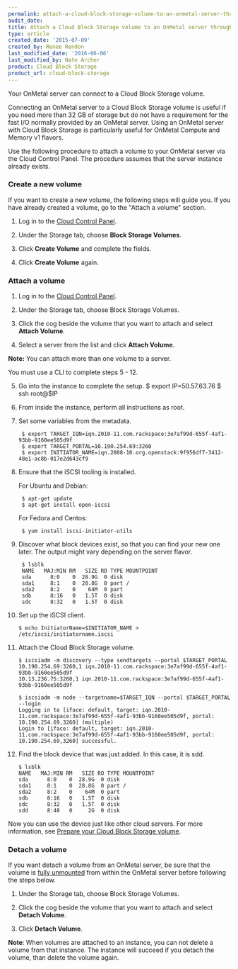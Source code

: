 ```yaml
---
permalink: attach-a-cloud-block-storage-volume-to-an-onmetal-server-through-the-cloud-control-panel/
audit_date:
title: Attach a Cloud Block Storage volume to an OnMetal server through the Cloud Control Panel
type: article
created_date: '2015-07-09'
created_by: Renee Rendon
last_modified_date: '2016-06-06'
last_modified_by: Nate Archer
product: Cloud Block Storage
product_url: cloud-block-storage
---
```


Your OnMetal server can connect to a Cloud Block Storage volume.

Connecting an OnMetal server to a Cloud Block Storage volume is useful
if you need more than 32 GB of storage but do not have a requirement for
the fast I/O normally provided by an OnMetal server. Using an OnMetal
server with Cloud Block Storage is particularly useful for OnMetal
Compute and Memory v1 flavors.

Use the following procedure to attach a volume to your OnMetal
server via the Cloud Control Panel. The procedure assumes
that the server instance already exists.

### Create a new volume

If you want to create a new volume, the following steps will guide you.
If you have already created a volume, go to the "Attach a volume" section.

1. Log in to the [Cloud Control Panel](https://mycloud.rackspace.com/).

2. Under the Storage tab, choose **Block Storage Volumes**.

3. Click **Create Volume** and complete the fields.

4. Click **Create Volume** again.

### Attach a volume

1. Log in to the [Cloud Control Panel](https://mycloud.rackspace.com/).

2. Under the Storage tab, choose Block Storage Volumes.

3. Click the cog beside the volume that you want to attach and select **Attach Volume**.

4. Select a server from the list and click **Attach Volume**.

**Note:** You can attach more than one volume to a server.

You must use a CLI to complete steps 5 - 12.

5. Go into the instance to complete the setup.
        $ export IP=50.57.63.76
        $ ssh root@$IP

6. From inside the instance, perform all instructions as root.

7. Set some variables from the metadata.

        $ export TARGET_IQN=iqn.2010-11.com.rackspace:3e7af99d-655f-4af1-93bb-9160ee505d9f
        $ export TARGET_PORTAL=10.190.254.69:3260
        $ export INITIATOR_NAME=iqn.2008-10.org.openstack:9f956df7-3412-48e1-ac8b-017e2d643cf9

8. Ensure that the iSCSI tooling is installed.

   For Ubuntu and Debian:

        $ apt-get update
        $ apt-get install open-iscsi

   For Fedora and Centos:

        $ yum install iscsi-initiator-utils

9. Discover what block devices exist, so that you can find your new one later. The output might vary depending on the server flavor.

        $ lsblk
        NAME   MAJ:MIN RM   SIZE RO TYPE MOUNTPOINT
        sda      8:0    0  28.9G  0 disk
        sda1     8:1    0  28.8G  0 part /
        sda2     8:2    0    64M  0 part
        sdb      8:16   0   1.5T  0 disk
        sdc      8:32   0   1.5T  0 disk

10. Set up the iSCSI client.

        $ echo InitiatorName=$INITIATOR_NAME > /etc/iscsi/initiatorname.iscsi

11. Attach the Cloud Block Storage volume.

        $ iscsiadm -m discovery --type sendtargets --portal $TARGET_PORTAL
        10.190.254.69:3260,1 iqn.2010-11.com.rackspace:3e7af99d-655f-4af1-93bb-9160ee505d9f
        10.13.236.75:3260,1 iqn.2010-11.com.rackspace:3e7af99d-655f-4af1-93bb-9160ee505d9f

        $ iscsiadm -m node --targetname=$TARGET_IQN --portal $TARGET_PORTAL --login
        Logging in to [iface: default, target: iqn.2010-11.com.rackspace:3e7af99d-655f-4af1-93bb-9160ee505d9f, portal: 10.190.254.69,3260] (multiple)
        Login to [iface: default, target: iqn.2010-11.com.rackspace:3e7af99d-655f-4af1-93bb-9160ee505d9f, portal: 10.190.254.69,3260] successful.

12. Find the block device that was just added.  In this case, it is sdd.

        $ lsblk
        NAME   MAJ:MIN RM   SIZE RO TYPE MOUNTPOINT
        sda      8:0    0  28.9G  0 disk
        sda1     8:1    0  28.8G  0 part /
        sda2     8:2    0    64M  0 part
        sdb      8:16   0   1.5T  0 disk
        sdc      8:32   0   1.5T  0 disk
        sdd      8:48   0     2G  0 disk

Now you can use the device just like other cloud servers. For more
information, see [Prepare your Cloud Block Storage volume](/how-to/prepare-your-cloud-block-storage-volume).

### Detach a volume

If you want detach a volume from an OnMetal server, be sure that the
volume is [fully
unmounted](/how-to/detach-and-delete-cloud-block-storage-volumes)
from within the OnMetal server before following the steps below.

1. Under the Storage tab, choose Block Storage Volumes.

2. Click the cog beside the volume that you want to attach and
   select **Detach Volume**.

3. Click **Detach Volume**.

**Note**: When volumes are attached to an instance, you can not delete a volume from that instance. The instance will succeed if you detach the volume, than delete the volume again.
